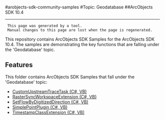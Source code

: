 #arobjects-sdk-community-samples 
#Topic: Geodatabase
##ArcObjects SDK 10.4  

----------
     This page was generated by a tool.
     Manual changes to this page are lost when the page is regenerated.

This repository contains ArcObjects SDK Samples for the ArcObjects SDK 10.4.  The samples are demonstrating the key functions that are falling under the 'Geodatabase' topic.  


## Features

This folder contains ArcObjects SDK Samples that fall under the 'Geodatabase' topic:

* [CustomUpstreamTraceTask (C#, VB)](../../../../tree/master/Net/Geodatabase//CustomUpstreamTraceTask)  
* [RasterSyncWorkspaceExtension (C#, VB)](../../../../tree/master/Net/Geodatabase//RasterSyncWorkspaceExtension)  
* [SetFlowByDigitizedDirection (C#, VB)](../../../../tree/master/Net/Geodatabase//SetFlowByDigitizedDirection)  
* [SimplePointPlugin (C#, VB)](../../../../tree/master/Net/Geodatabase//SimplePointPlugin)  
* [TimestampClassExtension (C#, VB)](../../../../tree/master/Net/Geodatabase//TimestampClassExtension)  


